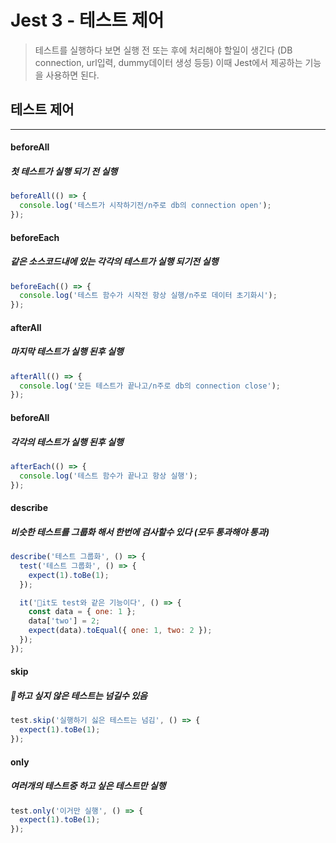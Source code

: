 # Jest 3 - 테스트 제어

> 테스트를 실행하다 보면 실행 전 또는 후에 처리해야 할일이 생긴다 (DB connection, url입력, dummy데이터 생성 등등) 이때 Jest에서 제공하는 기능을 사용하면 된다.

## 테스트 제어
<hr />

#### beforeAll
##### 첫 테스트가 실행 되기 전 실행
```js
beforeAll(() => {
  console.log('테스트가 시작하기전/n주로 db의 connection open');
});
```

#### beforeEach
##### 같은 소스코드내에 있는 각각의 테스트가 실행 되기전 실행
```js
beforeEach(() => {
  console.log('테스트 함수가 시작전 항상 실행/n주로 데이터 초기화시');
});
```

#### afterAll
##### 마지막 테스트가 실행 된후 실행
```js
afterAll(() => {
  console.log('모든 테스트가 끝나고/n주로 db의 connection close');
});
```

#### beforeAll
##### 각각의 테스트가 실행 된후 실행
```js
afterEach(() => {
  console.log('테스트 함수가 끝나고 항상 실행');
});
```

#### describe
##### 비슷한 테스트를 그룹화 해서 한번에 검사할수 있다 (모두 통과해야 통과)
```js
describe('테스트 그룹화', () => {
  test('테스트 그룹화', () => {
    expect(1).toBe(1);
  });

  it('it도 test와 같은 기능이다', () => {
    const data = { one: 1 };
    data['two'] = 2;
    expect(data).toEqual({ one: 1, two: 2 });
  });
});
```

#### skip
##### 하고 싶지 않은 테스트는 넘길수 있음
```js
test.skip('실행하기 싫은 테스트는 넘김', () => {
  expect(1).toBe(1);
});
```

#### only
##### 여러개의 테스트중 하고 싶은 테스트만 실행
```js
test.only('이거만 실행', () => {
  expect(1).toBe(1);
});
```